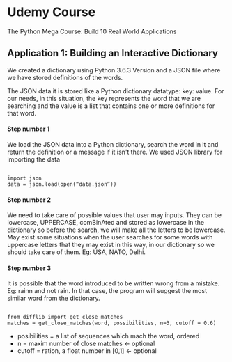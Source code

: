 <h1> Udemy Course </h1>
<p>The Python Mega Course: Build 10 Real World Applications </p>

<h2>Application 1: Building an Interactive Dictionary</h2>
<p>We created a dictionary using Python 3.6.3 Version and a JSON file where we have stored definitions of the words.</p>
<p>The JSON data it is stored like a Python dictionary datatype: key: value. For our needs, in this situation, the key represents the word that we are searching and the value is a list that contains one or more definitions for that word.</p>

<h4>Step number 1</h4>
<p>We load the JSON data into a Python dictionary, search the word in it and return the definition or a message if it isn't there. We used JSON library for importing the data</p>
<code> 
import json
data = json.load(open(“data.json”)) 
</code>

<h4>Step number 2</h4>
<p>We need to take care of possible values that user may inputs. They can be lowercase, UPPERCASE, comBinAted and stored as lowercase in the dictionary so before the search, we will make all the letters to be lowercase.
May exist some situations when the user searches for some words with uppercase letters that they may exist in this way, in our dictionary so we should take care of them. Eg: USA, NATO, Delhi.
</p>

<h4> Step number 3</h4>
<p>It is possible that the word introduced to be written wrong from a mistake. Eg: rainn and not rain. In that case, the program will suggest the most similar word from the dictionary. </p>
<code>
from difflib import get_close_matches
matches = get_close_matches(word, possibilities, n=3, cutoff = 0.6)
</code>

<ul>
  <li>posibilities = a list of sequences which mach the word, ordered</li>
  <li>n = maxim number of close matches <- optional</li>
  <li>cutoff = ration, a float number in [0,1] <- optional</li>
</ul>

